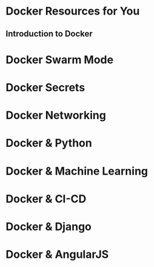 
# Docker Resources for You

## Introduction to Docker


# Docker Swarm Mode

# Docker Secrets

# Docker Networking

# Docker & Python

# Docker & Machine Learning

# Docker & CI-CD

# Docker & Django

# Docker & AngularJS











